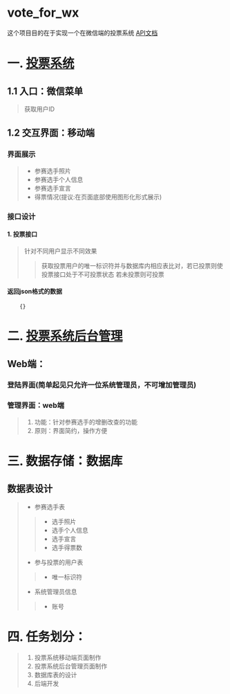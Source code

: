 # vote_for_wx
这个项目目的在于实现一个在微信端的投票系统
[API文档](http://101.132.163.56/showdoc/index.php?s=/1)
# 一. [投票系统](https://zjutqingong.github.io/vote_for_wx/)
## 1.1 入口：微信菜单
> 获取用户ID
## 1.2 交互界面：移动端
### 界面展示
> * 参赛选手照片
> * 参赛选手个人信息
> * 参赛选手宣言
> * 得票情况(提议:在页面底部使用图形化形式展示)
### 接口设计
#### 1. 投票接口
> 针对不同用户显示不同效果
>> 获取投票用户的唯一标识符并与数据库内相应表比对，若已投票则使投票接口处于不可投票状态
>> 若未投票则可投票
#### 返回json格式的数据
```
    {}
```
# 二. [投票系统后台管理](https://zjutqingong.github.io/vote_for_wx/)
## Web端：
### 登陆界面(简单起见只允许一位系统管理员，不可增加管理员)
### 管理界面：web端
> 1. 功能：针对参赛选手的增删改查的功能
> 2. 原则：界面简约，操作方便
# 三. 数据存储：数据库
## 数据表设计
> * 参赛选手表
>> + 选手照片
>> + 选手个人信息
>> + 选手宣言
>> + 选手得票数
> * 参与投票的用户表
>> + 唯一标识符
> * 系统管理员信息
>> + 账号

# 四. 任务划分：
> 1. 投票系统移动端页面制作
> 2. 投票系统后台管理页面制作
> 3. 数据库表的设计
> 4. 后端开发
